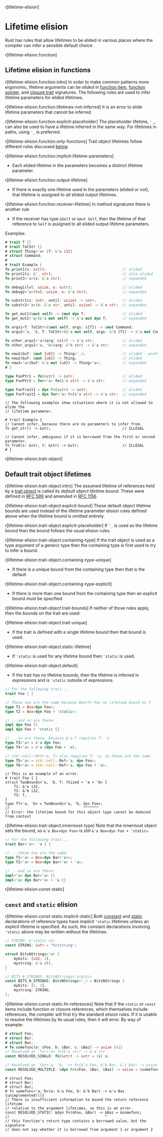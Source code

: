 r[lifetime-elision]
# Lifetime elision

Rust has rules that allow lifetimes to be elided in various places where the
compiler can infer a sensible default choice.

r[lifetime-elision.function]
## Lifetime elision in functions

r[lifetime-elision.function.intro]
In order to make common patterns more ergonomic, lifetime arguments can be
*elided* in [function item], [function pointer], and [closure trait] signatures.
The following rules are used to infer lifetime parameters for elided lifetimes.

r[lifetime-elision.function.lifetimes-not-inferred]
It is an error to elide lifetime parameters that cannot be inferred.

r[lifetime-elision.function.explicit-placeholder]
The placeholder lifetime, `'_`, can also be used to have a lifetime inferred in the
same way. For lifetimes in paths, using `'_` is preferred.

r[lifetime-elision.function.only-functions]
Trait object lifetimes follow different rules discussed
[below](#default-trait-object-lifetimes).

r[lifetime-elision.function.implicit-lifetime-parameters]
* Each elided lifetime in the parameters becomes a distinct lifetime parameter.

r[lifetime-elision.function.output-lifetime]
* If there is exactly one lifetime used in the parameters (elided or not), that
  lifetime is assigned to *all* elided output lifetimes.

r[lifetime-elision.function.receiver-lifetime]
In method signatures there is another rule

* If the receiver has type `&Self`  or `&mut Self`, then the lifetime of that
  reference to `Self` is assigned to all elided output lifetime parameters.

Examples:

```rust
# trait T {}
# trait ToCStr {}
# struct Thing<'a> {f: &'a i32}
# struct Command;
#
# trait Example {
fn print1(s: &str);                                   // elided
fn print2(s: &'_ str);                                // also elided
fn print3<'a>(s: &'a str);                            // expanded

fn debug1(lvl: usize, s: &str);                       // elided
fn debug2<'a>(lvl: usize, s: &'a str);                // expanded

fn substr1(s: &str, until: usize) -> &str;            // elided
fn substr2<'a>(s: &'a str, until: usize) -> &'a str;  // expanded

fn get_mut1(&mut self) -> &mut dyn T;                 // elided
fn get_mut2<'a>(&'a mut self) -> &'a mut dyn T;       // expanded

fn args1<T: ToCStr>(&mut self, args: &[T]) -> &mut Command;                  // elided
fn args2<'a, 'b, T: ToCStr>(&'a mut self, args: &'b [T]) -> &'a mut Command; // expanded

fn other_args1<'a>(arg: &str) -> &'a str;             // elided
fn other_args2<'a, 'b>(arg: &'b str) -> &'a str;      // expanded

fn new1(buf: &mut [u8]) -> Thing<'_>;                 // elided - preferred
fn new2(buf: &mut [u8]) -> Thing;                     // elided
fn new3<'a>(buf: &'a mut [u8]) -> Thing<'a>;          // expanded
# }

type FunPtr1 = fn(&str) -> &str;                      // elided
type FunPtr2 = for<'a> fn(&'a str) -> &'a str;        // expanded

type FunTrait1 = dyn Fn(&str) -> &str;                // elided
type FunTrait2 = dyn for<'a> Fn(&'a str) -> &'a str;  // expanded
```

```rust,compile_fail
// The following examples show situations where it is not allowed to elide the
// lifetime parameter.

# trait Example {
// Cannot infer, because there are no parameters to infer from.
fn get_str() -> &str;                                 // ILLEGAL

// Cannot infer, ambiguous if it is borrowed from the first or second parameter.
fn frob(s: &str, t: &str) -> &str;                    // ILLEGAL
# }
```

r[lifetime-elision.trait-object]
## Default trait object lifetimes

r[lifetime-elision.trait-object.intro]
The assumed lifetime of references held by a [trait object] is called its
_default object lifetime bound_. These were defined in [RFC 599] and amended in
[RFC 1156].

r[lifetime-elision.trait-object.explicit-bound]
These default object lifetime bounds are used instead of the lifetime parameter
elision rules defined above when the lifetime bound is omitted entirely.

r[lifetime-elision.trait-object.explicit-placeholder]
If `'_` is used as the lifetime bound then the bound follows the usual elision
rules.

r[lifetime-elision.trait-object.containing-type]
If the trait object is used as a type argument of a generic type then the
containing type is first used to try to infer a bound.

r[lifetime-elision.trait-object.containing-type-unique]
* If there is a unique bound from the containing type then that is the default

r[lifetime-elision.trait-object.containing-type-explicit]
* If there is more than one bound from the containing type then an explicit
  bound must be specified

r[lifetime-elision.trait-object.trait-bounds]
If neither of those rules apply, then the bounds on the trait are used:

r[lifetime-elision.trait-object.trait-unique]
* If the trait is defined with a single lifetime _bound_ then that bound is
  used.

r[lifetime-elision.trait-object.static-lifetime]
* If `'static` is used for any lifetime bound then `'static` is used.

r[lifetime-elision.trait-object.default]
* If the trait has no lifetime bounds, then the lifetime is inferred in
  expressions and is `'static` outside of expressions.

```rust
// For the following trait...
trait Foo { }

// These two are the same because Box<T> has no lifetime bound on T
type T1 = Box<dyn Foo>;
type T2 = Box<dyn Foo + 'static>;

// ...and so are these:
impl dyn Foo {}
impl dyn Foo + 'static {}

// ...so are these, because &'a T requires T: 'a
type T3<'a> = &'a dyn Foo;
type T4<'a> = &'a (dyn Foo + 'a);

// std::cell::Ref<'a, T> also requires T: 'a, so these are the same
type T5<'a> = std::cell::Ref<'a, dyn Foo>;
type T6<'a> = std::cell::Ref<'a, dyn Foo + 'a>;
```

```rust,compile_fail
// This is an example of an error.
# trait Foo { }
struct TwoBounds<'a, 'b, T: ?Sized + 'a + 'b> {
    f1: &'a i32,
    f2: &'b i32,
    f3: T,
}
type T7<'a, 'b> = TwoBounds<'a, 'b, dyn Foo>;
//                                  ^^^^^^^
// Error: the lifetime bound for this object type cannot be deduced from context
```

r[lifetime-elision.trait-object.innermost-type]
Note that the innermost object sets the bound, so `&'a Box<dyn Foo>` is still
`&'a Box<dyn Foo + 'static>`.

```rust
// For the following trait...
trait Bar<'a>: 'a { }

// ...these two are the same:
type T1<'a> = Box<dyn Bar<'a>>;
type T2<'a> = Box<dyn Bar<'a> + 'a>;

// ...and so are these:
impl<'a> dyn Bar<'a> {}
impl<'a> dyn Bar<'a> + 'a {}
```

r[lifetime-elision.const-static]
## `const` and `static` elision

r[lifetime-elision.const-static.implicit-static]
Both [constant] and [static] declarations of reference types have *implicit*
`'static` lifetimes unless an explicit lifetime is specified. As such, the
constant declarations involving `'static` above may be written without the
lifetimes.

```rust
// STRING: &'static str
const STRING: &str = "bitstring";

struct BitsNStrings<'a> {
    mybits: [u32; 2],
    mystring: &'a str,
}

// BITS_N_STRINGS: BitsNStrings<'static>
const BITS_N_STRINGS: BitsNStrings<'_> = BitsNStrings {
    mybits: [1, 2],
    mystring: STRING,
};
```

r[lifetime-elision.const-static.fn-references]
Note that if the `static` or `const` items include function or closure
references, which themselves include references, the compiler will first try
the standard elision rules. If it is unable to resolve the lifetimes by its
usual rules, then it will error. By way of example:

```rust
# struct Foo;
# struct Bar;
# struct Baz;
# fn somefunc(a: &Foo, b: &Bar, c: &Baz) -> usize {42}
// Resolved as `for<'a> fn(&'a str) -> &'a str`.
const RESOLVED_SINGLE: fn(&str) -> &str = |x| x;

// Resolved as `for<'a, 'b, 'c> Fn(&'a Foo, &'b Bar, &'c Baz) -> usize`.
const RESOLVED_MULTIPLE: &dyn Fn(&Foo, &Bar, &Baz) -> usize = &somefunc;
```

```rust,compile_fail
# struct Foo;
# struct Bar;
# struct Baz;
# fn somefunc<'a,'b>(a: &'a Foo, b: &'b Bar) -> &'a Baz {unimplemented!()}
// There is insufficient information to bound the return reference lifetime
// relative to the argument lifetimes, so this is an error.
const RESOLVED_STATIC: &dyn Fn(&Foo, &Bar) -> &Baz = &somefunc;
//                                            ^
// this function's return type contains a borrowed value, but the signature
// does not say whether it is borrowed from argument 1 or argument 2
```

[closure trait]: types/closure.md
[constant]: items/constant-items.md
[function item]: types/function-item.md
[function pointer]: types/function-pointer.md
[RFC 599]: https://github.com/rust-lang/rfcs/blob/master/text/0599-default-object-bound.md
[RFC 1156]: https://github.com/rust-lang/rfcs/blob/master/text/1156-adjust-default-object-bounds.md
[static]: items/static-items.md
[trait object]: types/trait-object.md

